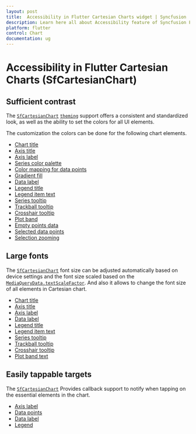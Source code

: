 ```yaml
---
layout: post
title:  Accessibility in Flutter Cartesian Charts widget | Syncfusion 
description: Learn here all about Accessibility feature of Syncfusion Flutter Cartesian Charts (SfCartesianChart) widget and more.
platform: flutter
control: Chart
documentation: ug
---
```


# Accessibility in Flutter Cartesian Charts (SfCartesianChart)

## Sufficient contrast

The [`SfCartesianChart`](https://pub.dev/documentation/syncfusion_flutter_charts/latest/charts/SfCartesianChart-class.html) [`theming`](https://help.syncfusion.com/flutter/themes) support offers a consistent and standardized look, as well as the ability to set the colors for all UI elements.

The customization the colors can be done for the following chart elements.
* [Chart title](https://help.syncfusion.com/flutter/cartesian-charts/chart-title)
* [Axis title](https://help.syncfusion.com/flutter/cartesian-charts/axis-customization#axis-title)
* [Axis label](https://help.syncfusion.com/flutter/cartesian-charts/axis-customization#axis-label-customization)
* [Series color palette](https://help.syncfusion.com/flutter/cartesian-charts/series-customization#color-palette)
* [Color mapping for data points](https://help.syncfusion.com/flutter/cartesian-charts/series-customization#color-mapping-for-data-points)
* [Gradient fill](https://help.syncfusion.com/flutter/cartesian-charts/series-customization#gradient-fill)
* [Data label](https://help.syncfusion.com/flutter/cartesian-charts/marker-datalabel#data-label)
* [Legend title](https://help.syncfusion.com/flutter/cartesian-charts/legend#legend-title)
* [Legend item text](https://help.syncfusion.com/flutter/cartesian-charts/legend#customizing-legend)
* [Series tooltip](https://help.syncfusion.com/flutter/cartesian-charts/tooltip#customizing-the-appearance)
* [Trackball tooltip](https://help.syncfusion.com/flutter/cartesian-charts/trackball-crosshair#trackball)
* [Crosshair tooltip](https://help.syncfusion.com/flutter/cartesian-charts/trackball-crosshair#show-axis-tooltip)
* [Plot band](https://help.syncfusion.com/flutter/cartesian-charts/axis-customization#plot-bands)
* [Empty points data](https://help.syncfusion.com/flutter/cartesian-charts/series-customization#empty-point-customization)
* [Selected data points](https://help.syncfusion.com/flutter/cartesian-charts/selection#customizing-the-segments)
* [Selection zooming](https://help.syncfusion.com/flutter/cartesian-charts/zoom-pan#selection-zooming)

## Large fonts

The [`SfCartesianChart`](https://pub.dev/documentation/syncfusion_flutter_charts/latest/charts/SfCartesianChart-class.html) font size can be adjusted automatically based on device settings and the font size scaled based on the [`MediaQueryData.textScaleFactor`](https://api.flutter.dev/flutter/widgets/MediaQueryData/textScaleFactor.html). And also it allows to change the font size of all elements in Cartesian chart.
* [Chart title](https://help.syncfusion.com/flutter/cartesian-charts/chart-title)
* [Axis title](https://help.syncfusion.com/flutter/cartesian-charts/axis-customization#axis-title)
* [Axis label](https://help.syncfusion.com/flutter/cartesian-charts/axis-customization#axis-label-customization)
* [Data label](https://help.syncfusion.com/flutter/cartesian-charts/marker-datalabel#data-label)
* [Legend title](https://help.syncfusion.com/flutter/cartesian-charts/legend#legend-title)
* [Legend item text](https://help.syncfusion.com/flutter/cartesian-charts/legend#customizing-legend)
* [Series tooltip](https://help.syncfusion.com/flutter/cartesian-charts/tooltip#customizing-the-appearance)
* [Trackball tooltip](https://help.syncfusion.com/flutter/cartesian-charts/trackball-crosshair#trackball)
* [Crosshair tooltip](https://help.syncfusion.com/flutter/cartesian-charts/trackball-crosshair#show-axis-tooltip)
* [Plot band text](https://help.syncfusion.com/flutter/cartesian-charts/axis-customization#plot-bands)

## Easily tappable targets

The [`SfCartesianChart`](https://pub.dev/documentation/syncfusion_flutter_charts/latest/charts/SfCartesianChart-class.html) Provides callback support to notify when tapping on the essential elements in the chart.
* [Axis label](https://help.syncfusion.com/flutter/cartesian-charts/callbacks#onaxislabeltapped)
* [Data points](https://help.syncfusion.com/flutter/cartesian-charts/callbacks#onpointtapped)
* [Data label](https://help.syncfusion.com/flutter/cartesian-charts/callbacks#ondatalabeltapped)
* [Legend](https://help.syncfusion.com/flutter/cartesian-charts/callbacks#onlegendtapped)
